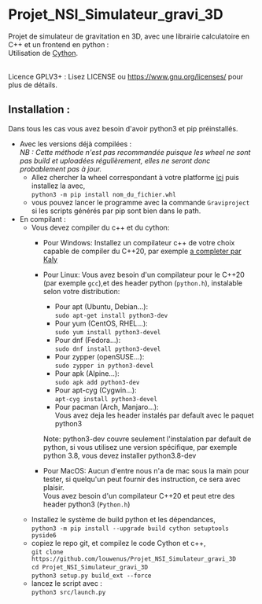 # Projet_NSI_Simulateur_gravi_3D

Projet de simulateur de gravitation en 3D, avec une librairie calculatoire en C++ et un frontend en python :<br/>
Utilisation de [Cython](https://github.com/cython/cython).<br/><br/>

Licence GPLV3+ :
Lisez LICENSE ou https://www.gnu.org/licenses/ pour plus de détails.

## Installation :<br/>
Dans tous les cas vous avez besoin d'avoir python3 et pip préinstallés.
- Avec les versions déjà compilées :<br/>
  *NB : Cette méthode n'est pas recommandée puisque les wheel ne sont pas build et uploadées régulièrement, elles ne seront donc probablement pas à jour.*
  - Allez chercher la wheel correspondant à votre platforme [ici](https://mwaserv.hd.free.fr/downloads/graviproject/) puis installez la avec,<br/>
  `python3 -m pip install nom_du_fichier.whl`<br/>
  - vous pouvez lancer le programme avec la commande `Graviproject` si les scripts générés par pip sont bien dans le path.
- En compilant :<br/>
  - Vous devez compiler du c++ et du cython:
    - Pour Windows:
      Installez un compilateur c++ de votre choix capable de compiler du C++20, par exemple [a completer par Kaly](exemple.com)
    - Pour Linux:
      Vous avez besoin d'un compilateur pour le C++20 (par exemple `gcc`),et des header python (`python.h`), instalable selon votre distribution:
      - Pour apt (Ubuntu, Debian...):<br/>
        `sudo apt-get install python3-dev`
      - Pour yum (CentOS, RHEL...):<br/>
        `sudo yum install python3-devel`
      - Pour dnf (Fedora...):<br/>
        `sudo dnf install python3-devel`
      - Pour zypper (openSUSE...):<br/>
        `sudo zypper in python3-devel`
      - Pour apk (Alpine...):<br/>
        `sudo apk add python3-dev`
      - Pour apt-cyg (Cygwin...):<br/>
        `apt-cyg install python3-devel`
      - Pour pacman (Arch, Manjaro...):<br/>
        Vous avez deja les header instalés par default avec le paquet python3

      Note: python3-dev couvre seulement l'instalation par default de python, si vous utilisez une version spécifique, par exemple python 3.8, vous devez installer python3.8-dev
    - Pour MacOS:
      Aucun d'entre nous n'a de mac sous la main pour tester, si quelqu'un peut fournir des instruction, ce sera avec plaisir.<br/>
      Vous avez besoin d'un compilateur C++20 et peut etre des header python3 (`Python.h`)
  - Installez le système de build python et les dépendances,<br/>
  `python3 -m pip install --upgrade build cython setuptools pyside6`<br/>
  - copiez le repo git, et compilez le code Cython et c++,<br/>
  `git clone https://github.com/louwenus/Projet_NSI_Simulateur_gravi_3D`<br/>
  `cd Projet_NSI_Simulateur_gravi_3D`<br/>
  `python3 setup.py build_ext --force`<br/>
  - lancez le script avec : <br/>
  `python3 src/launch.py`